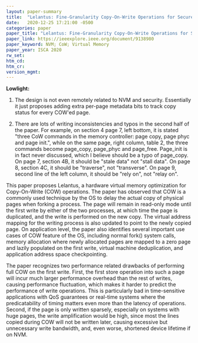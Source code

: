 ```yaml
---
layout: paper-summary
title:  "Lelantus: Fine-Granularity Copy-On-Write Operations for Secure Non-Volatile Memories"
date:   2020-12-25 17:21:00 -0500
categories: paper
paper_title: "Lelantus: Fine-Granularity Copy-On-Write Operations for Secure Non-Volatile Memories"
paper_link: https://ieeexplore.ieee.org/document/9138980
paper_keyword: NVM; CoW; Virtual Memory
paper_year: ISCA 2020
rw_set:
htm_cd:
htm_cr:
version_mgmt:
---
```


**Lowlight:**

1. The design is not even remotely related to NVM and security. Essentially it just proposes adding extra per-page
   metadata bits to track copy status for every COW'ed page.

2. There are lots of writing inconsistencies and typos in the second half of the paper. For example, on section 4
   page 7, left bottom, it is stated "three CoW commands in the memory controller: page copy, page phyc and
   page init.", while on the same page, right column, table 2, the three commands become page\_copy, page\_phyc
   and page\_free. Page\_init is in fact never discussed, which I believe should be a typo of page\_copy.
   On page 7, section 4B, it should be "stale data" not "stall data".
   On page 8, section 4C, it should be "traverse", not "transverse".
   On page 9, second line of the left column, it should be "rely on", not "relay on".

This paper proposes Lelantus, a hardware virtual memory optimization for Copy-On-Write (COW) operations.
The paper has observed that COW is a commonly used technique by the OS to delay the actual copy of physical pages
when forking a process. The page will remain in read-only mode until the first write by either of the two processes,
at which time the page is duplicated, and the write is performed on the new copy. The virtual address mapping 
for the writing process is also updated to point to the newly copied page. 
On application level, the paper also identifies several important use cases of COW feature of the OS, including 
normal fork() system calls, memory allocation where newly allocated pages are mapped to a zero page and lazily
populated on the first write, virtual machine deduplication, and application address space checkpointing.

The paper recognizes two performance related drawbacks of performing full COW on the first write. First, the first
store operation into such a page will incur much larger performance overhead than the rest of writes, causing 
performance fluctuation, which makes it harder to predict the performance of write operations. This is particularly
bad in time-sensitive applications with QoS guarantees or real-time systems where the predicatability of timing
matters even more than the latency of operations.
Second, if the page is only written sparsely, especially on systems with huge pages, the write amplification would
be high, since most the lines copied during COW will not be written later, causing excessive but unnecessary write
bandwidth, and, even worse, shortened device lifetime if on NVM.